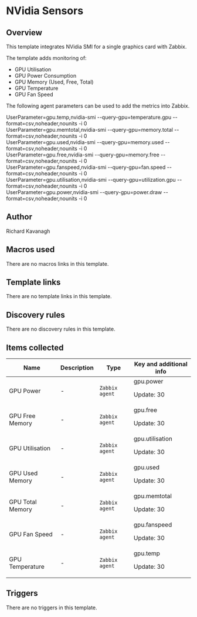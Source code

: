 # NVidia Sensors

## Overview

This template integrates NVidia SMI for a single graphics card with Zabbix.


The template adds monitoring of:


* GPU Utilisation
* GPU Power Consumption
* GPU Memory (Used, Free, Total)
* GPU Temperature
* GPU Fan Speed


The following agent parameters can be used to add the metrics into Zabbix.


 


 


UserParameter=gpu.temp,nvidia-smi --query-gpu=temperature.gpu --format=csv,noheader,nounits -i 0  
UserParameter=gpu.memtotal,nvidia-smi --query-gpu=memory.total --format=csv,noheader,nounits -i 0  
UserParameter=gpu.used,nvidia-smi --query-gpu=memory.used --format=csv,noheader,nounits -i 0   
 UserParameter=gpu.free,nvidia-smi --query-gpu=memory.free --format=csv,noheader,nounits -i 0   
 UserParameter=gpu.fanspeed,nvidia-smi --query-gpu=fan.speed --format=csv,noheader,nounits -i 0   
UserParameter=gpu.utilisation,nvidia-smi --query-gpu=utilization.gpu --format=csv,noheader,nounits -i 0   
 UserParameter=gpu.power,nvidia-smi --query-gpu=power.draw --format=csv,noheader,nounits -i 0



## Author

Richard Kavanagh

## Macros used

There are no macros links in this template.

## Template links

There are no template links in this template.

## Discovery rules

There are no discovery rules in this template.

## Items collected

|Name|Description|Type|Key and additional info|
|----|-----------|----|----|
|GPU Power|<p>-</p>|`Zabbix agent`|gpu.power<p>Update: 30</p>|
|GPU Free Memory|<p>-</p>|`Zabbix agent`|gpu.free<p>Update: 30</p>|
|GPU Utilisation|<p>-</p>|`Zabbix agent`|gpu.utilisation<p>Update: 30</p>|
|GPU Used Memory|<p>-</p>|`Zabbix agent`|gpu.used<p>Update: 30</p>|
|GPU Total Memory|<p>-</p>|`Zabbix agent`|gpu.memtotal<p>Update: 30</p>|
|GPU Fan Speed|<p>-</p>|`Zabbix agent`|gpu.fanspeed<p>Update: 30</p>|
|GPU Temperature|<p>-</p>|`Zabbix agent`|gpu.temp<p>Update: 30</p>|
## Triggers

There are no triggers in this template.

